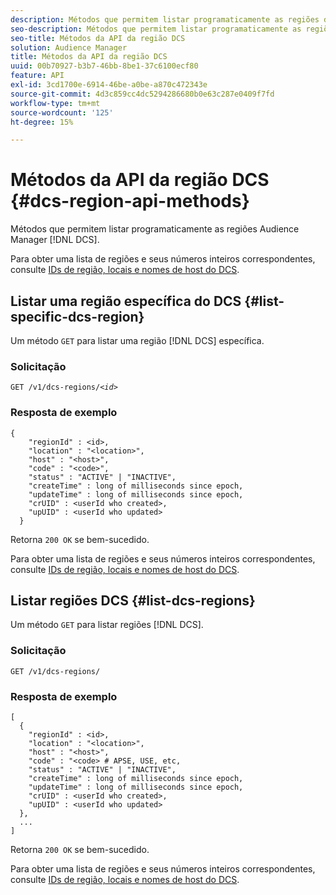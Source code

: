 ```yaml
---
description: Métodos que permitem listar programaticamente as regiões do Audience Manager DCS.
seo-description: Métodos que permitem listar programaticamente as regiões do Audience Manager DCS.
seo-title: Métodos da API da região DCS
solution: Audience Manager
title: Métodos da API da região DCS
uuid: 00b70927-b3b7-46bb-8be1-37c6100ecf80
feature: API
exl-id: 3cd1700e-6914-46be-a0be-a870c472343e
source-git-commit: 4d3c859cc4dc5294286680b0e63c287e0409f7fd
workflow-type: tm+mt
source-wordcount: '125'
ht-degree: 15%

---
```


# Métodos da API da região DCS {#dcs-region-api-methods}

Métodos que permitem listar programaticamente as regiões Audience Manager [!DNL DCS].

<!-- c_rest_api_regions.xml -->

Para obter uma lista de regiões e seus números inteiros correspondentes, consulte [IDs de região, locais e nomes de host do DCS](../../api/dcs-intro/dcs-api-reference/dcs-regions.md).

## Listar uma região específica do DCS {#list-specific-dcs-region}

Um método `GET` para listar uma região [!DNL DCS] específica.

<!-- r_rest_api_regions_list_specific.xml -->

### Solicitação

`GET /v1/dcs-regions/`*`<id>`*

### Resposta de exemplo

```
{ 
    "regionId" : <id>, 
    "location" : "<location>",
    "host" : "<host>",
    "code" : "<code>",
    "status" : "ACTIVE" | "INACTIVE",
    "createTime" : long of milliseconds since epoch,
    "updateTime" : long of milliseconds since epoch,
    "crUID" : <userId who created>,
    "upUID" : <userId who updated>
  }
```

Retorna `200 OK` se bem-sucedido.

Para obter uma lista de regiões e seus números inteiros correspondentes, consulte [IDs de região, locais e nomes de host do DCS](../../api/dcs-intro/dcs-api-reference/dcs-regions.md).

## Listar regiões DCS {#list-dcs-regions}

Um método `GET` para listar regiões [!DNL DCS].

<!-- r_rest_api_regions_list.xml -->

### Solicitação

`GET /v1/dcs-regions/`

### Resposta de exemplo

```
[
  { 
    "regionId" : <id>, 
    "location" : "<location>",
    "host" : "<host>",
    "code" : "<code> # APSE, USE, etc,
    "status" : "ACTIVE" | "INACTIVE",
    "createTime" : long of milliseconds since epoch,
    "updateTime" : long of milliseconds since epoch,
    "crUID" : <userId who created>,
    "upUID" : <userId who updated>
  },
  ...
]
```

Retorna `200 OK` se bem-sucedido.

Para obter uma lista de regiões e seus números inteiros correspondentes, consulte [IDs de região, locais e nomes de host do DCS](../../api/dcs-intro/dcs-api-reference/dcs-regions.md).
